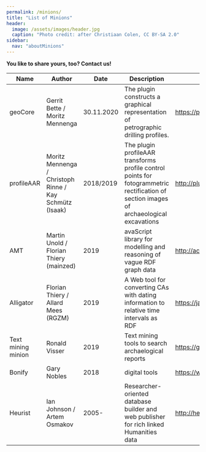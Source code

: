 ```yaml
---
permalink: /minions/
title: "List of Minions"
header:
  image: /assets/images/header.jpg
  caption: "Photo credit: after Christiaan Colen, CC BY-SA 2.0"
sidebar:
  nav: "aboutMinions"
---
```


**You like to share yours, too? Contact us!**

| Name               | Author                                                  | Date       | Description                                                                                                                              | Link                                                         | Status                                                                                                                              | Git                                                             |                                          |
| ------------------ | ------------------------------------------------------- | ---------- | ---------------------------------------------------------------------------------------------------------------------------------------- | ------------------------------------------------------------ | ----------------------------------------------------------------------------------------------------------------------------------- | --------------------------------------------------------------- | ---------------------------------------- |
| geoCore            | Gerrit Bette / Moritz Mennenga                          | 30.11.2020 | The plugin constructs a graphical representation of petrographic drilling profiles.                                                      | <https://plugins.qgis.org/plugins/geoCore/> | published <http://doi.org/10.5281/zenodo.4548887>                                                                                   | <https://github.com/t-systems-on-site-services-gmbh/geoCore>    |                                          |
| profileAAR         | Moritz Mennenga / Christoph Rinne / Kay Schmütz (Isaak) | 2018/2019  | The plugin profileAAR transforms profile control points for fotogrammetric rectification of section images of archaeological excavations | <http://plugins.qgis.org/plugins/profileAAR/>                | published <http://doi.org/10.5281/zenodo.3234836>                                                                                   | <https://github.com/ISAAKiel/profileAAR>                        | <https://github.com/ISAAKiel/profileAAR> |
| AMT                | Martin Unold / Florian Thiery (mainzed)                 | 2019       | avaScript library for modelling and reasoning of vague RDF graph data                                                                    | <http://academic-meta-tool.xyz/>                             | prototype                                                                                                                           | <https://github.com/mainzed/academicmetatool-viewer>            |                                          |
| Alligator          | Florian Thiery / Allard Mees (RGZM)                     | 2019       | A Web tool for converting CAs with dating information to relative time intervals as RDF                                                  | <https://java-dev.rgzm.de/webapp_alligator/>                 | prototype                                                                                                                           | <https://github.com/RGZM/alligator>                             |                                          |
| Text mining minion | Ronald Visser                                           | 2019       | Text mining tools to search archaelogical reports                                                                                        | <https://github.com/RonaldVisser/Mining_Archaeological_Reports>                                                       | Published in <https://www.cultureelerfgoed.nl/publicaties/publicaties/2021/01/01/urban-farming-and-ruralisation-in-the-netherlands>  |                                          |
| Bonify             | Gary Nobles                                             | 2018       | digital tools                                                                                                                            | <https://www.digitalbones.eu/>                               | -                                                                                                                                   | -                                                               |                                          |
| Heurist            | Ian Johnson / Artem Osmakov                             | 2005-      | Researcher-oriented database builder and web publisher for rich linked Humanities data                                                   | <http://heuristnetwork.org/>                                 | free open services hosted by Univ of Sydney <https://heuristplus.sydney.edu.au> and Huma-Num https&#x3A;/heurist.sydney.Huma-Num.fr | <https://github.com/HeuristNetwork/heurist>                     |                                          |
